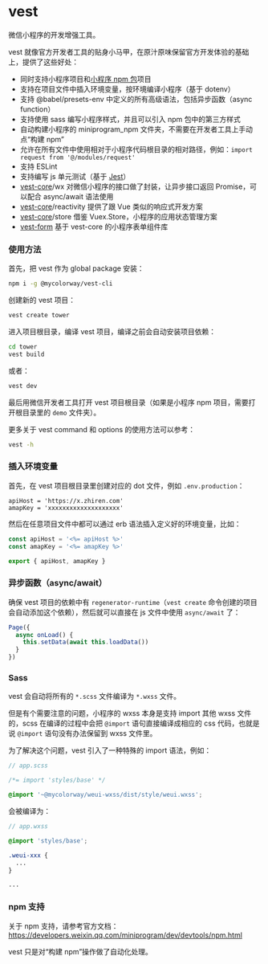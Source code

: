 # vest

微信小程序的开发增强工具。

vest 就像官方开发者工具的贴身小马甲，在原汁原味保留官方开发体验的基础上，提供了这些好处：

* 同时支持小程序项目和[小程序 npm 包](https://developers.weixin.qq.com/miniprogram/dev/devtools/npm.html)项目
* 支持在项目文件中插入环境变量，按环境编译小程序（基于 dotenv）
* 支持 @babel/presets-env 中定义的所有高级语法，包括异步函数（async function）
* 支持使用 sass 编写小程序样式，并且可以引入 npm 包中的第三方样式
* 自动构建小程序的 miniprogram_npm 文件夹，不需要在开发者工具上手动点“构建 npm”
* 允许在所有文件中使用相对于小程序代码根目录的相对路径，例如：`import request from '@/modules/request'`
* 支持 ESLint
* 支持编写 js 单元测试（基于 [Jest](https://jestjs.io)）
* [vest-core](https://github.com/mycolorway/vest/tree/master/packages/%40mycolorway/vest-core)/wx 对微信小程序的接口做了封装，让异步接口返回 Promise，可以配合 async/await 语法使用
* [vest-core](https://github.com/mycolorway/vest/tree/master/packages/%40mycolorway/vest-core)/reactivity 提供了跟 Vue 类似的响应式开发方案
* [vest-core](https://github.com/mycolorway/vest/tree/master/packages/%40mycolorway/vest-core)/store 借鉴 Vuex.Store，小程序的应用状态管理方案
* [vest-form](https://github.com/mycolorway/vest/tree/master/packages/%40mycolorway/vest-form) 基于 vest-core 的小程序表单组件库

### 使用方法

首先，把 vest 作为 global package 安装：

```bash
npm i -g @mycolorway/vest-cli
```

创建新的 vest 项目：

```bash
vest create tower
```

进入项目根目录，编译 vest 项目，编译之前会自动安装项目依赖：

```bash
cd tower
vest build
```

或者：

```bash
vest dev
```

最后用微信开发者工具打开 vest 项目根目录（如果是小程序 npm 项目，需要打开根目录里的 `demo` 文件夹）。

更多关于 vest command 和 options 的使用方法可以参考：

```bash
vest -h
```

### 插入环境变量

首先，在 vest 项目根目录里创建对应的 dot 文件，例如 `.env.production`：

```
apiHost = 'https://x.zhiren.com'
amapKey = 'xxxxxxxxxxxxxxxxxxxx'
```

然后在任意项目文件中都可以通过 erb 语法插入定义好的环境变量，比如：

```js
const apiHost = '<%= apiHost %>'
const amapKey = '<%= amapKey %>'

export { apiHost, amapKey }
```

### 异步函数（async/await）

确保 vest 项目的依赖中有 `regenerator-runtime`（`vest create` 命令创建的项目会自动添加这个依赖），然后就可以直接在 js 文件中使用 `async/await` 了：

```js
Page({
  async onLoad() {
    this.setData(await this.loadData())
  }
})
```

### Sass

vest 会自动将所有的 `*.scss` 文件编译为 `*.wxss` 文件。

但是有个需要注意的问题，小程序的 wxss 本身是支持 import 其他 wxss 文件的，scss 在编译的过程中会把 `@import` 语句直接编译成相应的 css 代码，也就是说 `@import` 语句没有办法保留到 wxss 文件里。

为了解决这个问题，vest 引入了一种特殊的 import 语法，例如：

```scss
// app.scss

/*= import 'styles/base' */

@import '~@mycolorway/weui-wxss/dist/style/weui.wxss';
```

会被编译为：

```scss
// app.wxss

@import 'styles/base';

.weui-xxx {
  ...
}

...
```

### npm 支持

关于 npm 支持，请参考官方文档：https://developers.weixin.qq.com/miniprogram/dev/devtools/npm.html

vest 只是对“构建 npm”操作做了自动化处理。
